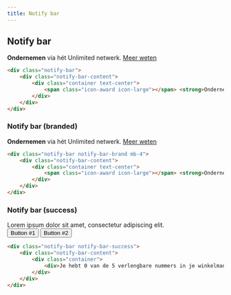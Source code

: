 ```yaml
---
title: Notify bar
---
```


## Notify bar

<div class="notify-bar">
    <div class="notify-bar-content">
        <div class="container text-center">
            <span class="icon-award icon-large"></span> <strong>Ondernemen</strong> via hét Unlimited netwerk.  <a class="text-nowrap" href="javascript:return false;">Meer weten</a>
        </div>
    </div>
</div>

```html
<div class="notify-bar">
    <div class="notify-bar-content">
        <div class="container text-center">
            <span class="icon-award icon-large"></span> <strong>Ondernemen</strong> via hét Unlimited netwerk.  <a class="text-nowrap" href="javascript:return false;">Meer weten</a>
        </div>
    </div>
</div>
```

### Notify bar (branded)

<div class="notify-bar notify-bar-brand mb-4">
    <div class="notify-bar-content">
        <div class="container text-center">
            <span class="icon-award icon-large"></span> <strong>Ondernemen</strong> via hét Unlimited netwerk.  <a class="text-nowrap" href="javascript:return false;">Meer weten</a>
        </div>
    </div>
</div>

```html
<div class="notify-bar notify-bar-brand mb-4">
    <div class="notify-bar-content">
        <div class="container text-center">
            <span class="icon-award icon-large"></span> <strong>Ondernemen</strong> via hét Unlimited netwerk.  <a class="text-nowrap" href="javascript:return false;">Meer weten</a>
        </div>
    </div>
</div>
```

### Notify bar (success)

<div class="notify-bar notify-bar-success">
    <div class="notify-bar-content">
        <div class="container">
            <div class="row align-items-center">
                <div class="column-12 column-tablet-auto text-center text-tablet-left">Lorem ipsum dolor sit amet, consectetur adipiscing elit.</div>
                <div class="column-12 column-tablet text-center text-tablet-right mt-2 mt-tablet-0">
                    <button class="button-outline-white button-small mr-2" type="button">Button #1</button>
                    <button class="button-success button-inverse button-small" type="button">Button #2</button>
                </div>
            </div>
        </div>
    </div>
</div>

```html
<div class="notify-bar notify-bar-success">
    <div class="notify-bar-content">
        <div class="container">
            <div>Je hebt 0 van de 5 verlengbare nummers in je winkelmand</div>
        </div>
    </div>
</div>
```